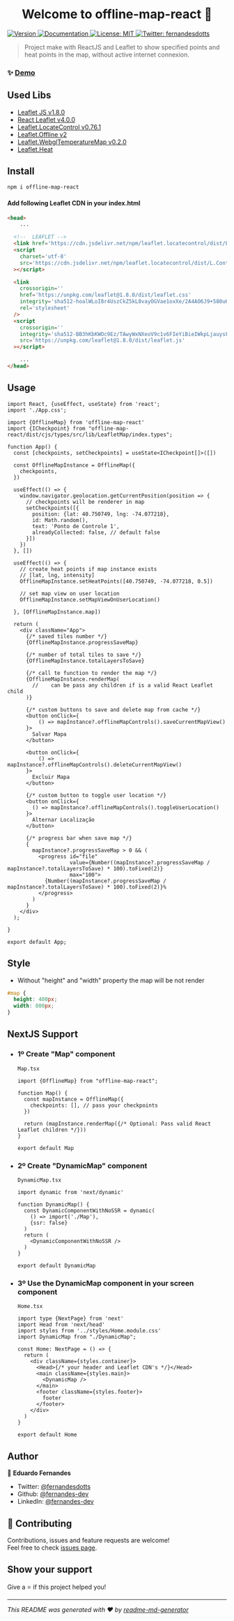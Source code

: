 <h1 style="text-align: center">Welcome to offline-map-react 👋</h1>
<p>
  <a href="https://www.npmjs.com/package/offline-map-react" target="_blank">
    <img alt="Version" src="https://img.shields.io/npm/v/offline-map-react.svg">
  </a>
  <a href="https://github.com/fernandes-dev/offline-map-react" target="_blank">
    <img alt="Documentation" src="https://img.shields.io/badge/documentation-yes-brightgreen.svg" />
  </a>
  <a href="#" target="_blank">
    <img alt="License: MIT" src="https://img.shields.io/badge/License-MIT-yellow.svg" />
  </a>
  <a href="https://twitter.com/fernandesdotts" target="_blank">
    <img alt="Twitter: fernandesdotts" src="https://img.shields.io/twitter/follow/fernandesdotts.svg?style=social" />
  </a>
</p>

> Project make with ReactJS and Leaflet to show specified points and heat points in the map, without active internet connexion.

### ✨ [Demo](https://offline-map.netlify.app)

## Used Libs
* [Leaflet JS v1.8.0](https://leafletjs.com)
* [React Leaflet v4.0.0](https://react-leaflet.js.org/)
* [Leaflet.LocateControl v0.76.1](https://github.com/domoritz/leaflet-locatecontrol)
* [Leaflet.Offline v2](https://github.com/allartk/leaflet.offline)
* [Leaflet.WebglTemperatureMap v0.2.0](https://github.com/sanchezweezer/Leaflet.webGlTemperatureMap#readme)
* [Leaflet.Heat](https://github.com/Leaflet/Leaflet.heat/blob/gh-pages/dist/leaflet-heat.js)

## Install

```sh
npm i offline-map-react
```

#### Add following Leaflet CDN in your index.html
```html
<head>
    ...

  <!--  LEAFLET -->
  <link href='https://cdn.jsdelivr.net/npm/leaflet.locatecontrol/dist/L.Control.Locate.min.css' rel='stylesheet'/>
  <script
    charset='utf-8'
    src='https://cdn.jsdelivr.net/npm/leaflet.locatecontrol/dist/L.Control.Locate.min.js'
  ></script>

  <link
    crossorigin=''
    href='https://unpkg.com/leaflet@1.8.0/dist/leaflet.css'
    integrity='sha512-hoalWLoI8r4UszCkZ5kL8vayOGVae1oxXe/2A4AO6J9+580uKHDO3JdHb7NzwwzK5xr/Fs0W40kiNHxM9vyTtQ=='
    rel='stylesheet'
  />
  <script
    crossorigin=''
    integrity='sha512-BB3hKbKWOc9Ez/TAwyWxNXeoV9c1v6FIeYiBieIWkpLjauysF18NzgR1MBNBXf8/KABdlkX68nAhlwcDFLGPCQ=='
    src='https://unpkg.com/leaflet@1.8.0/dist/leaflet.js'
  ></script>

    ...
</head>
```

## Usage

```tsx
import React, {useEffect, useState} from 'react';
import './App.css';

import {OfflineMap} from 'offline-map-react'
import {ICheckpoint} from "offline-map-react/dist/cjs/types/src/lib/LeafletMap/index.types";

function App() {
  const [checkpoints, setCheckpoints] = useState<ICheckpoint[]>([])

  const OfflineMapInstance = OfflineMap({
    checkpoints,
  })

  useEffect(() => {
    window.navigator.geolocation.getCurrentPosition(position => {
      // checkpoints will be renderer in map
      setCheckpoints([{
        position: {lat: 40.750749, lng: -74.077218},
        id: Math.random(),
        text: 'Ponto de Controle 1',
        alreadyCollected: false, // default false
      }])
    })
  }, [])

  useEffect(() => {
    // create heat points if map instance exists
    // [lat, lng, intensity]
    OfflineMapInstance.setHeatPoints([40.750749, -74.077218, 0.5])

    // set map view on user location
    OfflineMapInstance.setMapViewOnUserLocation()

  }, [OfflineMapInstance.map])

  return (
    <div className="App">
      {/* saved tiles number */}
      {OfflineMapInstance.progressSaveMap}

      {/* number of total tiles to save */}
      {OfflineMapInstance.totalLayersToSave}

      {/* call te function to render the map */}
      {OfflineMapInstance.renderMap(
        //    can be pass any children if is a valid React Leaflet child
      )}

      {/* custom buttons to save and delete map from cache */}
      <button onClick={
          () => mapInstance?.offlineMapControls().saveCurrentMapView()
      }>
        Salvar Mapa
      </button>

      <button onClick={
          () => mapInstance?.offlineMapControls().deleteCurrentMapView()
      }>
        Excluir Mapa
      </button>

      {/* custom button to toggle user location */}
      <button onClick={
        () => mapInstance?.offlineMapControls().toggleUserLocation()
      }>
        Alternar Localização
      </button>

      {/* progress bar when save map */}
      {
        mapInstance?.progressSaveMap > 0 && (
          <progress id="file"
                    value={Number((mapInstance?.progressSaveMap / mapInstance?.totalLayersToSave) * 100).toFixed(2)}
                    max="100">
            {Number((mapInstance?.progressSaveMap / mapInstance?.totalLayersToSave) * 100).toFixed(2)}%
          </progress>
        )
      }
    </div>
  );

}

export default App;

```

## Style

* Without "height" and "width" property the map will be not render


```css
#map {
  height: 400px;
  width: 800px;
}
```

## NextJS Support
- ### 1º Create "Map" component
  `Map.tsx`
  ```tsx
  import {OfflineMap} from "offline-map-react";

  function Map() {
    const mapInstance = OfflineMap({
      checkpoints: [], // pass your checkpoints
    })

    return (mapInstance.renderMap({/* Optional: Pass valid React Leaflet children */}))
  }

  export default Map
  ```
- ### 2º Create "DynamicMap" component
  `DynamicMap.tsx`
  ```tsx
  import dynamic from 'next/dynamic'

  function DynamicMap() {
    const DynamicComponentWithNoSSR = dynamic(
      () => import('./Map'),
      {ssr: false}
    )
    return (
      <DynamicComponentWithNoSSR />
    )
  }

  export default DynamicMap

  ```

- ### 3º Use the DynamicMap component in your screen component
  `Home.tsx`

  ```tsx
  import type {NextPage} from 'next'
  import Head from 'next/head'
  import styles from '../styles/Home.module.css'
  import DynamicMap from "./DynamicMap";

  const Home: NextPage = () => {
    return (
      <div className={styles.container}>
        <Head>{/* your header and Leaflet CDN's */}</Head>
        <main className={styles.main}>
          <DynamicMap />
        </main>
        <footer className={styles.footer}>
          footer
        </footer>
      </div>
    )
  }

  export default Home
  ```


## Author

👤 **Eduardo Fernandes**

* Twitter: [@fernandesdotts](https://twitter.com/fernandesdotts)
* Github: [@fernandes-dev](https://github.com/fernandes-dev)
* LinkedIn: [@fernandes-dev](https://linkedin.com/in/fernandes-dev)

## 🤝 Contributing

Contributions, issues and feature requests are welcome!<br />Feel free to
check [issues page](https://github.com/fernandes-dev/offline-map-react/issues).

## Show your support

Give a ⭐️ if this project helped you!

***
_This README was generated with ❤️ by [readme-md-generator](https://github.com/kefranabg/readme-md-generator)_
